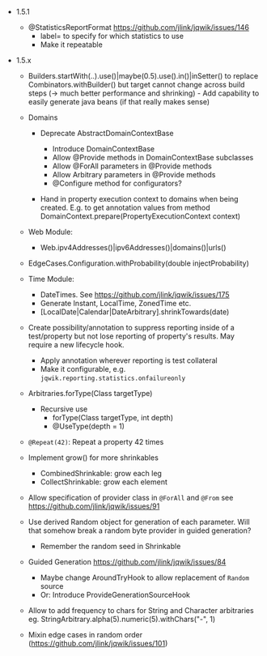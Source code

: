 - 1.5.1

    - @StatisticsReportFormat
      https://github.com/jlink/jqwik/issues/146
        - label=<statistics label> to specify for which statistics to use
        - Make it repeatable

- 1.5.x

    - Builders.startWith(..).use()|maybe(0.5).use().in()|inSetter()
      to replace Combinators.withBuilder() but target cannot change across
      build steps (-> much better performance and shrinking)
          - Add capability to easily generate java beans (if that really makes sense)

    - Domains
        - Deprecate AbstractDomainContextBase
            - Introduce DomainContextBase
            - Allow @Provide methods in DomainContextBase subclasses
            - Allow @ForAll parameters in @Provide methods
            - Allow Arbitrary<T> parameters in @Provide methods
            - @Configure method for configurators?

        - Hand in property execution context to domains when being created.
          E.g. to get annotation values from method
          DomainContext.prepare(PropertyExecutionContext context)

    - Web Module:
        - Web.ipv4Addresses()|ipv6Addresses()|domains()|urls()

    - EdgeCases.Configuration.withProbability(double injectProbability)

    - Time Module:
      - DateTimes. See https://github.com/jlink/jqwik/issues/175
      - Generate Instant, LocalTime, ZonedTime etc.
      - [LocalDate|Calendar|DateArbitrary].shrinkTowards(date)

    - Create possibility/annotation to suppress reporting inside of a test/property but not lose
      reporting of property's results. May require a new lifecycle hook.
        - Apply annotation wherever reporting is test collateral
        - Make it configurable, e.g. `jqwik.reporting.statistics.onfailureonly`
      
    - Arbitraries.forType(Class<T> targetType)
        - Recursive use
            - forType(Class<T> targetType, int depth)
            - @UseType(depth = 1)

    - `@Repeat(42)`: Repeat a property 42 times

    - Implement grow() for more shrinkables
        - CombinedShrinkable: grow each leg
        - CollectShrinkable: grow each element

    - Allow specification of provider class in `@ForAll` and `@From`
      see https://github.com/jlink/jqwik/issues/91

    - Use derived Random object for generation of each parameter.
      Will that somehow break a random byte provider in guided generation?
      - Remember the random seed in Shrinkable

    - Guided Generation
      https://github.com/jlink/jqwik/issues/84
      - Maybe change AroundTryHook to allow replacement of `Random` source
      - Or: Introduce ProvideGenerationSourceHook
      
    - Allow to add frequency to chars for String and Character arbitraries
      eg. StringArbitrary.alpha(5).numeric(5).withChars("-", 1)

    - Mixin edge cases in random order (https://github.com/jlink/jqwik/issues/101)
    

